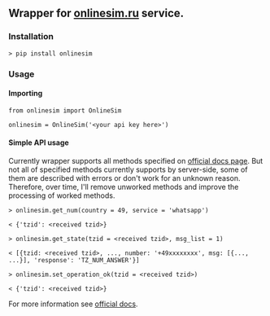 ## Wrapper for [onlinesim.ru](https://onlinesim.ru) service.

### Installation

    > pip install onlinesim
    
### Usage

#### Importing

    from onlinesim import OnlineSim
    
    onlinesim = OnlineSim('<your api key here>')

#### Simple API usage

Currently wrapper supports all methods specified on [official docs page](https://onlinesim.ru/docs/api/en). But not all of 
specified methods currently supports by server-side, some of them are described with errors or don't work for an unknown
reason. Therefore, over time, I'll remove unworked methods and improve the processing of worked methods.

    > onlinesim.get_num(country = 49, service = 'whatsapp')
    
    < {'tzid': <received tzid>}
    
    > onlinesim.get_state(tzid = <received tzid>, msg_list = 1)
    
    < [{tzid: <received tzid>, ..., number: '+49xxxxxxxx', msg: [{..., ...}], 'response': 'TZ_NUM_ANSWER'}]
    
    > onlinesim.set_operation_ok(tzid = <received tzid>)
    
    < {'tzid': <received tzid>}
    
For more information see [official docs](https://onlinesim.ru/docs/api/en).